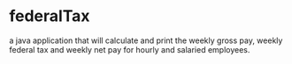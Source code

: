# federalTax
a java application that will calculate and print the weekly gross pay, weekly federal tax and weekly net pay for hourly and salaried employees.
